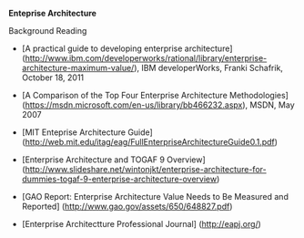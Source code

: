 __Enteprise Architecture__

Background Reading
* [A practical guide to developing enterprise architecture] (http://www.ibm.com/developerworks/rational/library/enterprise-architecture-maximum-value/), IBM developerWorks, Franki Schafrik, October 18, 2011
* [A Comparison of the Top Four Enterprise Architecture Methodologies] (https://msdn.microsoft.com/en-us/library/bb466232.aspx), MSDN, May 2007
* [MIT Enteprise Architecture Guide] (http://web.mit.edu/itag/eag/FullEnterpriseArchitectureGuide0.1.pdf)
* [Enterprise Architecture and TOGAF 9 Overview] (http://www.slideshare.net/wintonjkt/enterprise-architecture-for-dummies-togaf-9-enterprise-architecture-overview)
* [GAO Report: Enterprise Architecture Value Needs to Be Measured and Reported] (http://www.gao.gov/assets/650/648827.pdf)



* [Enterprise Architectture Professional Journal] (http://eapj.org/)


